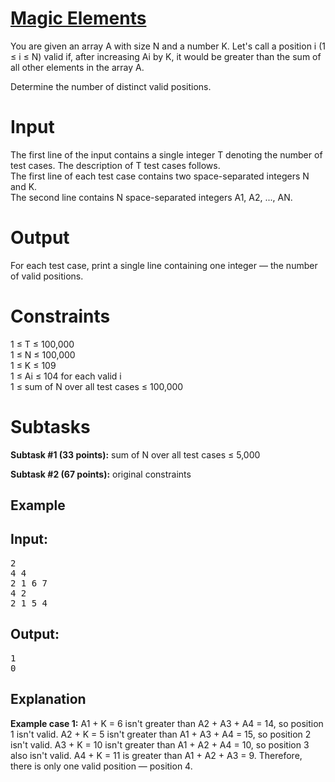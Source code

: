 # [Magic Elements](https://www.codechef.com/LTIME58B/problems/ZOZ)

You are given an array A with size N and a number K. Let's call a position i (1 ≤ i ≤ N) valid if, after increasing Ai by K, it would be greater than the sum of all other elements in the array A.</br>

Determine the number of distinct valid positions.</br>

# Input
The first line of the input contains a single integer T denoting the number of test cases. The description of T test cases follows.</br>
The first line of each test case contains two space-separated integers N and K.</br>
The second line contains N space-separated integers A1, A2, ..., AN.</br>

# Output
For each test case, print a single line containing one integer — the number of valid positions.</br>

# Constraints
1 ≤ T ≤ 100,000</br>
1 ≤ N ≤ 100,000</br>
1 ≤ K ≤ 109</br>
1 ≤ Ai ≤ 104 for each valid i</br>
1 ≤ sum of N over all test cases ≤ 100,000</br>

# Subtasks
**Subtask #1 (33 points):** sum of N over all test cases ≤ 5,000</br>

**Subtask #2 (67 points):** original constraints</br>

## Example
## Input:
<pre>
2
4 4
2 1 6 7
4 2
2 1 5 4
</pre>

## Output:
<pre>
1
0
</pre>

## Explanation
**Example case 1:** A1 + K = 6 isn't greater than A2 + A3 + A4 = 14, so position 1 isn't valid. A2 + K = 5 isn't greater than A1 + A3 + A4 = 15, so position 2 isn't valid. A3 + K = 10 isn't greater than A1 + A2 + A4 = 10, so position 3 also isn't valid. A4 + K = 11 is greater than A1 + A2 + A3 = 9. Therefore, there is only one valid position — position 4.</br>
